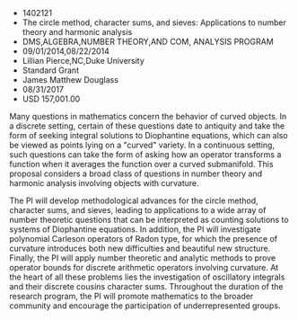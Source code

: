 
* 1402121
* The circle method, character sums, and sieves: Applications to number theory and harmonic analysis
* DMS,ALGEBRA,NUMBER THEORY,AND COM, ANALYSIS PROGRAM
* 09/01/2014,08/22/2014
* Lillian Pierce,NC,Duke University
* Standard Grant
* James Matthew Douglass
* 08/31/2017
* USD 157,001.00

Many questions in mathematics concern the behavior of curved objects. In a
discrete setting, certain of these questions date to antiquity and take the form
of seeking integral solutions to Diophantine equations, which can also be viewed
as points lying on a "curved" variety. In a continuous setting, such questions
can take the form of asking how an operator transforms a function when it
averages the function over a curved submanifold. This proposal considers a broad
class of questions in number theory and harmonic analysis involving objects with
curvature.

The PI will develop methodological advances for the circle method, character
sums, and sieves, leading to applications to a wide array of number theoretic
questions that can be interpreted as counting solutions to systems of
Diophantine equations. In addition, the PI will investigate polynomial Carleson
operators of Radon type, for which the presence of curvature introduces both new
difficulties and beautiful new structure. Finally, the PI will apply number
theoretic and analytic methods to prove operator bounds for discrete arithmetic
operators involving curvature. At the heart of all these problems lies the
investigation of oscillatory integrals and their discrete cousins character
sums. Throughout the duration of the research program, the PI will promote
mathematics to the broader community and encourage the participation of
underrepresented groups.
